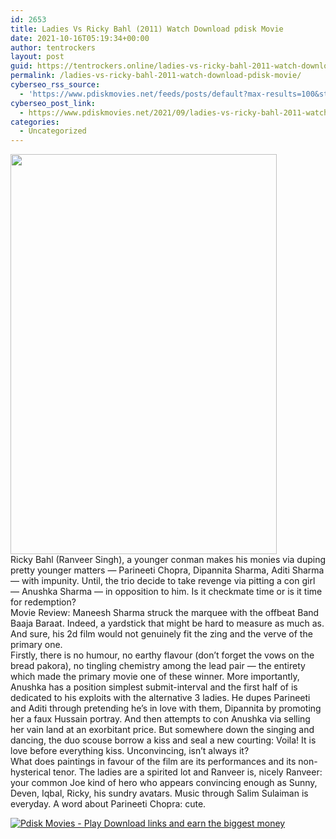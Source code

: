 ```yaml
---
id: 2653
title: Ladies Vs Ricky Bahl (2011) Watch Download pdisk Movie
date: 2021-10-16T05:19:34+00:00
author: tentrockers
layout: post
guid: https://tentrockers.online/ladies-vs-ricky-bahl-2011-watch-download-pdisk-movie/
permalink: /ladies-vs-ricky-bahl-2011-watch-download-pdisk-movie/
cyberseo_rss_source:
  - 'https://www.pdiskmovies.net/feeds/posts/default?max-results=100&start-index=301'
cyberseo_post_link:
  - https://www.pdiskmovies.net/2021/09/ladies-vs-ricky-bahl-2011-watch.html
categories:
  - Uncategorized
---
```

<div class="separator">
  <a href="https://1.bp.blogspot.com/-apjaAYGhiJA/YUczBwceQ_I/AAAAAAAAAPE/dDpx-5Y6O_wROZPxDtruZ_3stxnE2wSaACLcBGAsYHQ/s900/gg.jpg" imageanchor="1"><img loading="lazy" border="0" data-original-height="900" data-original-width="600" height="640" src="https://1.bp.blogspot.com/-apjaAYGhiJA/YUczBwceQ_I/AAAAAAAAAPE/dDpx-5Y6O_wROZPxDtruZ_3stxnE2wSaACLcBGAsYHQ/w426-h640/gg.jpg" width="426" /></a>
</div>

<div>
  <div>
    <span>Ricky Bahl (Ranveer Singh), a younger conman makes his monies via duping pretty younger matters &#8212; Parineeti Chopra, Dipannita Sharma, Aditi Sharma &#8212; with impunity. Until, the trio decide to take revenge via pitting a con girl &#8212; Anushka Sharma &#8212; in opposition to him. Is it checkmate time or is it time for redemption?</span>
  </div>
  
  <div>
    <span>Movie Review: Maneesh Sharma struck the marquee with the offbeat Band Baaja Baraat. Indeed, a yardstick that might be hard to measure as much as. And sure, his 2d film would not genuinely fit the zing and the verve of the primary one.</span>
  </div>
  
  <div>
    <span>Firstly, there is no humour, no earthy flavour (don&#8217;t forget the vows on the bread pakora), no tingling chemistry among the lead pair &#8212; the entirety which made the primary movie one of these winner. More importantly, Anushka has a position simplest submit-interval and the first half of is dedicated to his exploits with the alternative 3 ladies. He dupes Parineeti and Aditi through pretending he&#8217;s in love with them, Dipannita by promoting her a faux Hussain portray. And then attempts to con Anushka via selling her vain land at an exorbitant price. But somewhere down the singing and dancing, the duo scouse borrow a kiss and seal a new courting: Voila! It is love before everything kiss. Unconvincing, isn&#8217;t always it?</span>
  </div>
  
  <div>
    <span>What does paintings in favour of the film are its performances and its non-hysterical tenor. The ladies are a spirited lot and Ranveer is, nicely Ranveer: your common Joe kind of hero who appears convincing enough as Sunny, Deven, Iqbal, Ricky, his sundry avatars. Music through Salim Sulaiman is everyday. A word about Parineeti Chopra: cute.</span>
  </div>
</div>

[![](https://1.bp.blogspot.com/-a93bp85aB6g/YUXjACCiX3I/AAAAAAAAbQE/GHmPI7h0af0tqn6tYzd0cdrDv9Hu9LUSACLcBGAsYHQ/s16000/Play_it_New-removebg-preview.png "Pdisk Movies - Play Download links and earn the biggest money")](https://kofilink.com/1/bnYybDY1MDAwZGlo?dn=1)